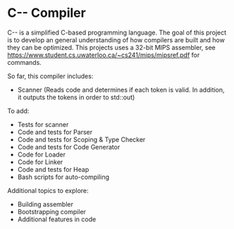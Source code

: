 # C-- Compiler
C-- is a simplified C-based programming language. The goal of this project is to develop an general understanding of how compilers are built and how they can be optimized. This projects uses a 32-bit MIPS assembler, see https://www.student.cs.uwaterloo.ca/~cs241/mips/mipsref.pdf for commands.

So far, this compiler includes:
- Scanner (Reads code and determines if each token is valid. In addition, it outputs the tokens in order to std::out)

To add:
- Tests for scanner
- Code and tests for Parser
- Code and tests for Scoping & Type Checker
- Code and tests for Code Generator
- Code for Loader
- Code for Linker
- Code and tests for Heap
- Bash scripts for auto-compiling

Additional topics to explore:
- Building assembler
- Bootstrapping compiler
- Additional features in code
